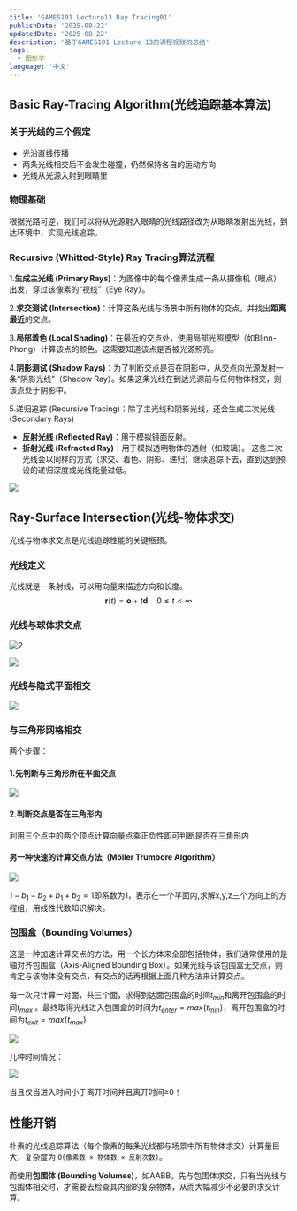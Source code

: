 ```yaml
---
title: 'GAMES101 Lecture13 Ray Tracing01'
publishDate: '2025-08-22'
updatedDate: '2025-08-22'
description: '基于GAMES101 Lecture 13的课程视频的总结'
tags:
  - 图形学
language: '中文'
---
```


## Basic Ray-Tracing Algorithm(光线追踪基本算法)

###  关于光线的三个假定

- 光沿直线传播
-  两条光线相交后不会发生碰撞，仍然保持各自的运动方向
- 光线从光源入射到眼睛里

### 物理基础

根据光路可逆，我们可以将从光源射入眼睛的光线路径改为从眼睛发射出光线，到达环境中，实现光线追踪。

### Recursive (Whitted-Style) Ray Tracing算法流程

1.**生成主光线 (Primary Rays)**：为图像中的每个像素生成一条从摄像机（眼点）出发，穿过该像素的“视线”（Eye Ray）。

2.**求交测试 (Intersection)**：计算这条光线与场景中所有物体的交点，并找出**距离最近**的交点。

3.**局部着色 (Local Shading)**：在最近的交点处，使用局部光照模型（如Blinn-Phong）计算该点的颜色。这需要知道该点是否被光源照亮。

4.**阴影测试 (Shadow Rays)**：为了判断交点是否在阴影中，从交点向光源发射一条“阴影光线”（Shadow Ray）。如果这条光线在到达光源前与任何物体相交，则该点处于阴影中。

5.递归追踪 (Recursive Tracing)：除了主光线和阴影光线，还会生成二次光线 (Secondary Rays)

- **反射光线 (Reflected Ray)**：用于模拟镜面反射。
- **折射光线 (Refracted Ray)**：用于模拟透明物体的透射（如玻璃）。 这些二次光线会以同样的方式（求交、着色、阴影、递归）继续追踪下去，直到达到预设的递归深度或光线能量过低。

![](1.png)

## Ray-Surface Intersection(光线-物体求交)

光线与物体求交点是光线追踪性能的关键瓶颈。

### 光线定义

光线就是一条射线，可以用向量来描述方向和长度。
$$
\mathbf{r}(t) = \mathbf{o} + t\mathbf{d} \quad 0 \leq t < \infty
$$

### 光线与球体求交点

![2](2.png)

![](3.png)

### 光线与隐式平面相交

![](4.png)

### 与三角形网格相交

两个步骤：

#### 1.先判断与三角形所在平面交点

![](5.png)

#### 2.判断交点是否在三角形内

利用三个点中的两个顶点计算向量点乘正负性即可判断是否在三角形内

#### 另一种快速的计算交点方法（Möller Trumbore Algorithm）

![](6.png)

$1-b_1-b_2+b_1+b_2=1$即系数为1，表示在一个平面内,求解x,y,z三个方向上的方程组，用线性代数知识解决。

### 包围盒（Bounding Volumes）

这是一种加速计算交点的方法，用一个长方体来全部包括物体，我们通常使用的是轴对齐包围盒（Axis-Aligned Bounding Box）。如果光线与该包围盒无交点，则肯定与该物体没有交点，有交点的话再根据上面几种方法来计算交点。

每一次只计算一对面，共三个面，求得到达面包围盒的时间$t_{min}$和离开包围盒的时间$t_{max}$ 。最终取得光线进入包围盒的时间为$t_{enter}=max\{t_{min}\}$，离开包围盒的时间为$t_{exit}=max\{t_{max}\}$

![](7.png)

几种时间情况：

![](8.png)

当且仅当进入时间小于离开时间并且离开时间≥0！



## 性能开销

朴素的光线追踪算法（每个像素的每条光线都与场景中所有物体求交）计算量巨大，复杂度为 `O(像素数 × 物体数 × 反射次数)`。

而使用**包围体 (Bounding Volumes)**，如AABB。先与包围体求交，只有当光线与包围体相交时，才需要去检查其内部的复杂物体，从而大幅减少不必要的求交计算。





